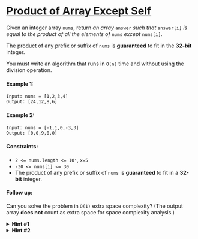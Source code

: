 # [Product of Array Except Self](https://leetcode.com/explore/interview/card/top-interview-questions-hard/116/array-and-strings/827/)

Given an integer array `nums`, return *an array* `answer` *such that* `answer[i]` *is equal to the product of all the elements of* `nums` *except* `nums[i]`.  

The product of any prefix or suffix of `nums` is **guaranteed** to fit in the **32-bit** integer.  

You must write an algorithm that runs in `O(n)` time and without using the division operation.  

#### Example 1:
```
Input: nums = [1,2,3,4]
Output: [24,12,8,6]
```

#### Example 2:
```
Input: nums = [-1,1,0,-3,3]
Output: [0,0,9,0,0]
```

#### Constraints:
- `2 <= nums.length <= 10ˣ`, `x=5`
- `-30 <= nums[i] <= 30`
- The product of any prefix or suffix of `nums` is **guaranteed** to fit in a **32-bit** integer.

#### Follow up:
Can you solve the problem in `O(1)` extra space complexity? (The output array **does not** count as extra space for space complexity analysis.)

<details>
<summary><b>Hint #1</b></summary>
Think how you can efficiently utilize prefix and suffix products to calculate the product of all elements except self for each index. Can you pre-compute the prefix and suffix products in linear time to avoid redundant calculations?
</details>

<details>
<summary><b>Hint #2</b></summary>
Can you minimize additional space usage by reusing memory or modifying the input array to store intermediate results?
</details>